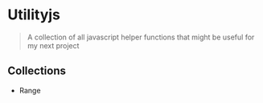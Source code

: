 # Utilityjs

> A collection of all javascript helper functions that might be useful for my next project

## Collections

- Range
  